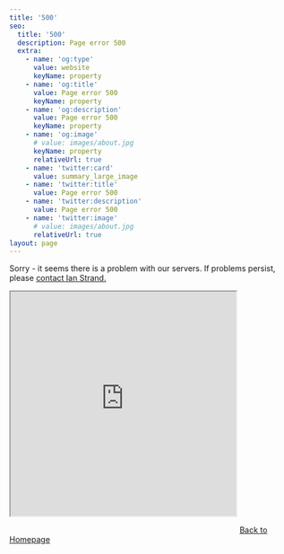 ```yaml
---
title: '500'
seo:
  title: '500'
  description: Page error 500
  extra:
    - name: 'og:type'
      value: website
      keyName: property
    - name: 'og:title'
      value: Page error 500
      keyName: property
    - name: 'og:description'
      value: Page error 500
      keyName: property
    - name: 'og:image'
      # value: images/about.jpg
      keyName: property
      relativeUrl: true
    - name: 'twitter:card'
      value: summary_large_image
    - name: 'twitter:title'
      value: Page error 500
    - name: 'twitter:description'
      value: Page error 500
    - name: 'twitter:image'
      # value: images/about.jpg
      relativeUrl: true
layout: page
---
```


Sorry - it seems there is a problem with our servers. If problems persist, please <a href="/contact/">contact Ian Strand.</a>

<iframe src="https://openprocessing.org/sketch/642529/embed/?plusEmbedHash=MjYyNzAwZDZjNmI2MTcwM2Y3ZmIxMDFlMGMzZGZiZjI4YTk2YjYzZjgwYmRlMGQxMmRlMjEyODY3MjBkZWE4YjZjMzRkOGM4ODM3NzdiNzljZTZiYjFjOWQ5MTJjMzI3NDllMDM5NDU5YjNhOTNkNTEzMDQ5NGVlMGZmNGRlOWNpeFFjU0Y5eE5vb3dtbWdtZGh3dzVFd0lYVTFDRHVLbGpKWDIydXY1UU4ySFA1eHZiTmp1a1VKZjM3dis3NHloUUlvRWY2Y1hURXZLN3ErWDduM3VlQT09&plusEmbedFullscreen=true" width="80%" height="400" style="margin-bottom: 2em;"></iframe>

<a class="button" href="/">
  Back to Homepage
</a>